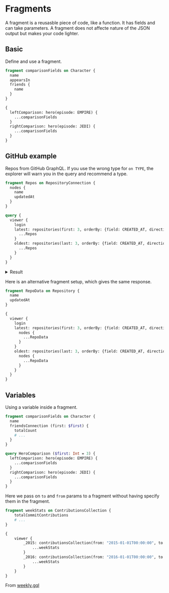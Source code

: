 # Fragments

A fragment is a reusasble piece of code, like a function. It has fields and can take parameters. A fragment does not affecte nature of the JSON output but makes your code lighter.


## Basic

Define and use a fragment.

```graphql
fragment comparisonFields on Character {
  name
  appearsIn
  friends {
    name
  }
}

{
  leftComparison: hero(episode: EMPIRE) {
    ...comparisonFields
  }
  rightComparison: hero(episode: JEDI) {
    ...comparisonFields
  }
}
```


## GitHub example

Repos from GitHub GraphQL. If you use the wrong type for `on TYPE`, the explorer will warn you in the query and recommend a type.

```graphql
fragment Repos on RepositoryConnection {
  nodes {
    name
    updatedAt
  }
}

query {
  viewer {
    login
    latest: repositories(first: 3, orderBy: {field: CREATED_AT, direction: DESC}) {
      ...Repos
    }
    oldest: repositories(last: 3, orderBy: {field: CREATED_AT, direction: DESC}) {
      ...Repos
    }
  }
}
```

<details>
<summary>Result</summary>

```json
{
  "data": {
    "viewer": {
      "login": "MichaelCurrin",
      "latest": {
        "nodes": [
          {
            "name": "table-sniffer",
            "updatedAt": "2020-09-28T13:26:12Z"
          },
          {
            "name": "territories",
            "updatedAt": "2020-09-21T15:49:06Z"
          },
          {
            "name": "delize.github.io",
            "updatedAt": "2020-09-22T08:43:10Z"
          }
        ]
      },
      "oldest": {
        "nodes": [
          {
            "name": "track-my-life",
            "updatedAt": "2020-03-08T12:57:41Z"
          },
          {
            "name": "git-sandbox",
            "updatedAt": "2020-01-23T13:24:55Z"
          },
          {
            "name": "python-flask-app-2016",
            "updatedAt": "2020-05-31T17:22:32Z"
          }
        ]
      }
    }
  }
}
```

</details>


Here is an alternative fragment setup, which gives the same response.

```graphql
fragment RepoData on Repository {
  name
  updatedAt
}

{
  viewer {
    login
    latest: repositories(first: 3, orderBy: {field: CREATED_AT, direction: DESC}) {
      nodes {
        ...RepoData
      }
    }
    oldest: repositories(last: 3, orderBy: {field: CREATED_AT, direction: DESC}) {
      nodes {
        ...RepoData
      }
    }
  }
}
```


## Variables

Using a variable inside a fragment.

```graphql
fragment comparisonFields on Character {
  name
  friendsConnection (first: $first) {
    totalCount
    # ...
  }
}

query HeroComparison ($first: Int = 3) {
  leftComparison: hero(episode: EMPIRE) {
    ...comparisonFields
  }
  rightComparison: hero(episode: JEDI) {
    ...comparisonFields
  }
}
```

Here we pass on `to` and `from` params to a fragment without having specify them in the fragment.

```graphql
fragment weekStats on ContributionsCollection {
	totalCommitContributions
	# ...
}

{
	viewer {
		_2015: contributionsCollection(from: "2015-01-01T00:00:00", to: "2016-01-01T00:00:00") {
			...weekStats
		}
		_2016: contributionsCollection(from: "2016-01-01T00:00:00", to: "2017-01-01T00:00:00") {
			...weekStats
		}
	}
}
```

From [weekly.gql](https://github.com/MichaelCurrin/github-graphql-tool/blob/master/ghgql/queries/contributions/weekly.gql)
